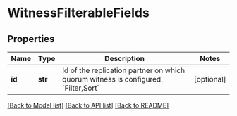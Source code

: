 # WitnessFilterableFields

## Properties
Name | Type | Description | Notes
------------ | ------------- | ------------- | -------------
**id** | **str** | Id of the replication partner on which quorum witness is configured. &#x60;Filter,Sort&#x60; | [optional] 

[[Back to Model list]](../README.md#documentation-for-models) [[Back to API list]](../README.md#documentation-for-api-endpoints) [[Back to README]](../README.md)


